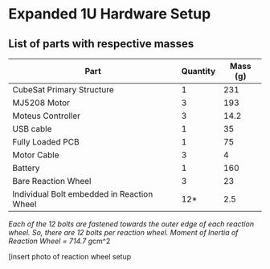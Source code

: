 # Expanded 1U Hardware Setup

## List of parts with respective masses

|   Part                                    |Quantity|Mass (g)|
|-------------------------------------------|--------|---------|
|CubeSat Primary Structure                  |1       |231      |
|MJ5208 Motor                               |3       |193      | 
|Moteus Controller                          |3       |14.2     |
|USB cable                                  |1       |35       |
|Fully Loaded PCB                           |1       |75       |
|Motor Cable                                |3       |4        |
|Battery                                    |1       |160      |
|Bare Reaction Wheel                        |3       |23       |
|Individual Bolt embedded in Reaction Wheel |12*     |2.5      | 

*Each of the 12 bolts are fastened towards the outer edge of each reaction wheel. So, there are 12 bolts per reaction wheel.
Moment of Inertia of Reaction Wheel = 714.7 g*cm^2

[insert photo of reaction wheel setup
